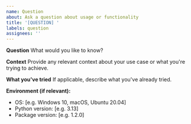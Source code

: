 ```yaml
---
name: Question
about: Ask a question about usage or functionality
title: '[QUESTION] '
labels: question
assignees: ''
---
```


**Question**
What would you like to know?

**Context**
Provide any relevant context about your use case or what you're trying to achieve.

**What you've tried**
If applicable, describe what you've already tried.

**Environment (if relevant):**
- OS: [e.g. Windows 10, macOS, Ubuntu 20.04]
- Python version: [e.g. 3.13]
- Package version: [e.g. 1.2.0]
